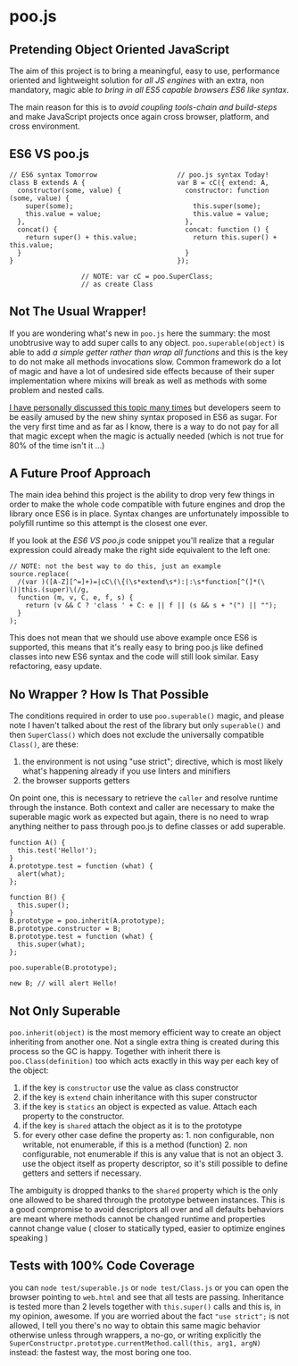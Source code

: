 poo.js
======

Pretending Object Oriented JavaScript
-------------------------------------

The aim of this project is to bring a meaningful, easy to use, performance oriented and lightweight solution for *all JS engines* with an extra, non mandatory, magic able *to bring in all ES5 capable browsers ES6 like syntax*.

The main reason for this is to *avoid coupling tools-chain and build-steps* and make JavaScript projects once again cross browser, platform, and cross environment.


ES6 VS poo.js
-------------

    // ES6 syntax Tomorrow                    // poo.js syntax Today!
    class B extends A {                       var B = cC({ extend: A,
      constructor(some, value) {                constructor: function (some, value) {
        super(some);                              this.super(some);
        this.value = value;                       this.value = value;
      },                                        },
      concat() {                                concat: function () {
        return super() + this.value;              return this.super() + this.value;
      }                                         }
    }                                         });

                      // NOTE: var cC = poo.SuperClass;
                      // as create Class


Not The Usual Wrapper!
----------------------
If you are wondering what's new in `poo.js` here the summary: the most unobtrusive way to add super calls to any object.
`poo.superable(object)` is able to add *a simple getter rather than wrap all functions* and this is the key to do not make all methods invocations slow.
Common framework do a lot of magic and have a lot of undesired side effects because of their super implementation where mixins will break as well as methods with some problem and nested calls.

[I have personally discussed this topic many times](http://webreflection.blogspot.com/2010/01/javascript-super-bullshit.html) but developers seem to be easily amused by the new shiny syntax proposed in ES6 as sugar.
For the very first time and as far as I know, there is a way to do not pay for all that magic except when the magic is actually needed (which is not true for 80% of the time isn't it ...)


A Future Proof Approach
-----------------------
The main idea behind this project is the ability to drop very few things in order to make the whole code compatible with future engines and drop the library once ES6 is in place. Syntax changes are unfortunately impossible to polyfill runtime so this attempt is the closest one ever.

If you look at the *ES6 VS poo.js* code snippet you'll realize that a regular expression could already make the right side equivalent to the left one:

    // NOTE: not the best way to do this, just an example
    source.replace(
      /(var )([A-Z][^=]+)=|cC\(\{(\s*extend\s*):|:\s*function[^(]*(\()|this.(super)\(/g,
      function (m, v, C, e, f, s) {
        return (v && C ? 'class ' + C: e || f || (s && s + "(") || "");
      }
    );

This does not mean that we should use above example once ES6 is supported, this means that it's really easy to bring poo.js like defined classes into new ES6 syntax and the code will still look similar. Easy refactoring, easy update.


No Wrapper ? How Is That Possible
---------------------------------
The conditions required in order to use `poo.superable()` magic, and please note I haven't talked about the rest of the library but only `superable()` and then `SuperClass()` which does not exclude the universally compatible `Class()`, are these:

  1. the environment is not using "use strict"; directive, which is most likely what's happening already if you use linters and minifiers
  2. the browser supports getters

On point one, this is necessary to retrieve the `caller` and resolve runtime through the instance.
Both context and caller are necessary to make the superable magic work as expected but again, there is no need to wrap anything neither to pass through poo.js to define classes or add superable.

    function A() {
      this.test('Hello!');
    }
    A.prototype.test = function (what) {
      alert(what);
    };

    function B() {
      this.super();
    }
    B.prototype = poo.inherit(A.prototype);
    B.prototype.constructor = B;
    B.prototype.test = function (what) {
      this.super(what);
    };

    poo.superable(B.prototype);

    new B; // will alert Hello!


Not Only Superable
------------------
`poo.inherit(object)` is the most memory efficient way to create an object inheriting from another one. Not a single extra thing is created during this process so the GC is happy.
Together with inherit there is `poo.Class(definition)` too which acts exactly in this way per each key of the object:

  1. if the key is `constructor` use the value as class constructor
  2. if the key is `extend` chain inheritance with this super constructor
  3. if the key is `statics` an object is expected as value. Attach each property to the constructor.
  3. if the key is `shared` attach the object as it is to the prototype
  4. for every other case define the property as:
    1. non configurable, non writable, not enumerable, if this is a method (function)
    2. non configurable, not enumerable if this is any value that is not an object
    3. use the object itself as property descriptor, so it's still possible to define getters and setters if necessary.

The ambiguity is dropped thanks to the `shared` property which is the only one allowed to be shared through the prototype between instances.
This is a good compromise to avoid descriptors all over and all defaults behaviors are meant where methods cannot be changed runtime and properties cannot change value ( closer to statically typed, easier to optimize engines speaking )


Tests with 100% Code Coverage
-----------------------------
you can `node test/superable.js` or `node test/Class.js` or you can open the browser pointing to `web.html` and see that all tests are passing.
Inheritance is tested more than 2 levels together with `this.super()` calls and this is, in my opinion, awesome.
If you are worried about the fact `"use strict";` is not allowed, I tell you there's no way to obtain this same magic behavior otherwise unless through wrappers, a no-go, or writing explicitly the `SuperConstructpr.prototype.currentMethod.call(this, arg1, argN)` instead: the fastest way, the most boring one too.





